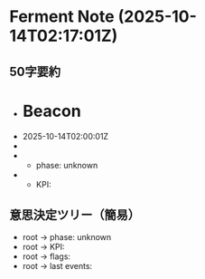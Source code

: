 # Ferment Note (2025-10-14T02:17:01Z)

## 50字要約
- # Beacon
- 2025-10-14T02:00:01Z
- 
- - phase: unknown
- - KPI:

## 意思決定ツリー（簡易）
- root -> phase: unknown
- root -> KPI:
- root -> flags:
- root -> last events:
